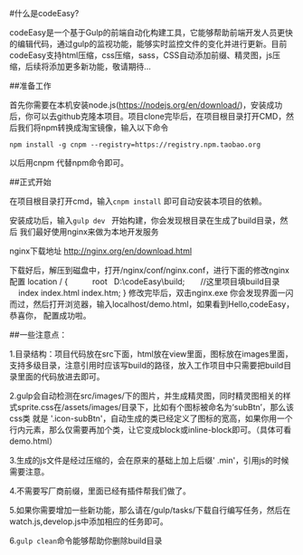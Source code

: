 #什么是codeEasy?

codeEasy是一个基于Gulp的前端自动化构建工具，它能够帮助前端开发人员更快的编辑代码，通过gulp的监视功能，能够实时监控文件的变化并进行更新。目前codeEasy支持html压缩，css压缩，sass，CSS自动添加前缀、精灵图，js压缩，后续将添加更多新功能，敬请期待...

##准备工作

首先你需要在本机安装node.js(https://nodejs.org/en/download/)，安装成功后，你可以去github克隆本项目。项目clone完毕后，在项目根目录打开CMD，然后我们将npm转换成淘宝镜像，输入以下命令 

``npm install -g cnpm --registry=https://registry.npm.taobao.org ``

以后用cnpm 代替npm命令即可。

##正式开始

在项目根目录打开cmd，输入``cnpm install``   即可自动安装本项目的依赖。

安装成功后，输入``gulp dev `` 开始构建，你会发现根目录在生成了build目录，然后 我们最好使用nginx来做为本地开发服务

nginx下载地址  http://nginx.org/en/download.html

下载好后，解压到磁盘中，打开/nginx/conf/nginx.conf，进行下面的修改nginx配置
 location / {
            root   D:\codeEasy\build;       //这里项目填build目录 
            index  index.html index.htm;
        }
修改完毕后，双击nginx.exe 你会发现界面一闪而过，然后打开浏览器，输入localhost/demo.html，如果看到Hello,codeEasy，恭喜你， 配置成功啦。

##一些注意点：

1.目录结构：项目代码放在src下面，html放在view里面，图标放在images里面，支持多级目录，注意引用时应该写build的路径，放入工作项目中只需要把build目录里面的代码放进去即可。

2.gulp会自动检测在src/images/下的图片，并生成精灵图，同时精灵图相关的样式sprite.css在/assets/images/目录下，比如有个图标被命名为‘subBtn’，那么该css类 就是  '.icon-subBtn'，自动生成的类已经定义了图标的宽高，如果你用一个行内元素，那么仅需要再加个类，让它变成block或inline-block即可。（具体可看demo.html）

3.生成的js文件是经过压缩的，会在原来的基础上加上后缀' .min'，引用js的时候需要注意。

4.不需要写厂商前缀，里面已经有插件帮我们做了。

5.如果你需要增加一些新功能，那么请在/gulp/tasks/下载自行编写任务，然后在watch.js,develop.js中添加相应的任务即可。

6.`gulp clean`命令能够帮助你删除build目录
